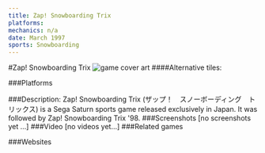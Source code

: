 ```yaml
---
title: Zap! Snowboarding Trix
platforms: 
mechanics: n/a
date: March 1997
sports: Snowboarding
---
```

#Zap! Snowboarding Trix
![game cover art](- "Logo Title Text 1")
####Alternative tiles:

###Platforms


###Description:
Zap! Snowboarding Trix (ザップ！　スノーボーディング　トリックス) is a Sega Saturn sports game released exclusively in Japan. It was followed by Zap! Snowboarding Trix '98.
###Screenshots
[no screenshots yet ...]
###Video
[no videos yet...]
###Related games

###Websites

